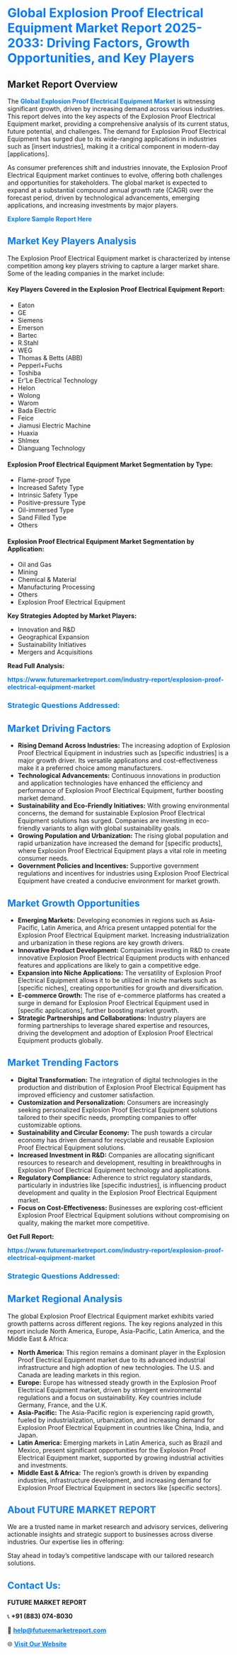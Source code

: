 <h1 style="color: #007BFF;">Global Explosion Proof Electrical Equipment Market Report 2025-2033: Driving Factors, Growth Opportunities, and Key Players</h1>

<section id="overview">
<h2>Market Report Overview</h2>
<p>The <a href="https://www.futuremarketreport.com/industry-report/explosion-proof-electrical-equipment-market" style="color: #007BFF; text-decoration: none;"><strong>Global Explosion Proof Electrical Equipment Market</strong></a> is witnessing significant growth, driven by increasing demand across various industries. This report delves into the key aspects of the Explosion Proof Electrical Equipment market, providing a comprehensive analysis of its current status, future potential, and challenges. The demand for Explosion Proof Electrical Equipment has surged due to its wide-ranging applications in industries such as [insert industries], making it a critical component in modern-day [applications].</p>
<p>As consumer preferences shift and industries innovate, the Explosion Proof Electrical Equipment market continues to evolve, offering both challenges and opportunities for stakeholders. The global market is expected to expand at a substantial compound annual growth rate (CAGR) over the forecast period, driven by technological advancements, emerging applications, and increasing investments by major players.</p>
</section>

<section id="overview">
<p><a href="https://www.futuremarketreport.com/request-sample/reportId=124616" style="color: #007BFF; text-decoration: none;"><strong>Explore Sample Report Here</strong></a></p>
</section>

<section id="key-players">
<h2 style="color: #007BFF;">Market Key Players Analysis</h2>
<p>The Explosion Proof Electrical Equipment market is characterized by intense competition among key players striving to capture a larger market share. Some of the leading companies in the market include:</p>
<h4>Key Players Covered in the Explosion Proof Electrical Equipment Report:</h4>
<ul><li>Eaton</li><li>GE</li><li>Siemens</li><li>Emerson</li><li>Bartec</li><li>R.Stahl</li><li>WEG</li><li>Thomas &amp; Betts (ABB)</li><li>Pepperl+Fuchs</li><li>Toshiba</li><li>Er&#039;Le Electrical Technology</li><li>Helon</li><li>Wolong</li><li>Warom</li><li>Bada Electric</li><li>Feice</li><li>Jiamusi Electric Machine</li><li>Huaxia</li><li>Shlmex</li><li>Dianguang Technology</li></ul>
<h4>Explosion Proof Electrical Equipment Market Segmentation by Type:</h4>
<ul><li>Flame-proof Type</li><li>Increased Safety Type</li><li>Intrinsic Safety Type</li><li>Positive-pressure Type</li><li>Oil-immersed Type</li><li>Sand Filled Type</li><li>Others</li></ul>

<h4>Explosion Proof Electrical Equipment Market Segmentation by Application:</h4>
<ul><li>Oil and Gas</li><li>Mining</li><li>Chemical &amp; Material</li><li>Manufacturing Processing</li><li>Others</li><li>Explosion Proof Electrical Equipment</li></ul>
<p><strong>Key Strategies Adopted by Market Players:</strong></p>
<ul>
<li>Innovation and R&D</li>
<li>Geographical Expansion</li>
<li>Sustainability Initiatives</li>
<li>Mergers and Acquisitions</li>
</ul>
</section>

<section>
<p><strong>Read Full Analysis: </strong></p><a href="https://www.futuremarketreport.com/industry-report/explosion-proof-electrical-equipment-market" style="color: #007BFF; text-decoration: none;"><strong>https://www.futuremarketreport.com/industry-report/explosion-proof-electrical-equipment-market</strong></a>
<h3 style="color: #007BFF;">Strategic Questions Addressed:</h3>
</section>

<section id="driving-factors">
<h2 style="color: #007BFF;">Market Driving Factors</h2>
<ul>
<li><strong>Rising Demand Across Industries:</strong> The increasing adoption of Explosion Proof Electrical Equipment in industries such as [specific industries] is a major growth driver. Its versatile applications and cost-effectiveness make it a preferred choice among manufacturers.</li>
<li><strong>Technological Advancements:</strong> Continuous innovations in production and application technologies have enhanced the efficiency and performance of Explosion Proof Electrical Equipment, further boosting market demand.</li>
<li><strong>Sustainability and Eco-Friendly Initiatives:</strong> With growing environmental concerns, the demand for sustainable Explosion Proof Electrical Equipment solutions has surged. Companies are investing in eco-friendly variants to align with global sustainability goals.</li>
<li><strong>Growing Population and Urbanization:</strong> The rising global population and rapid urbanization have increased the demand for [specific products], where Explosion Proof Electrical Equipment plays a vital role in meeting consumer needs.</li>
<li><strong>Government Policies and Incentives:</strong> Supportive government regulations and incentives for industries using Explosion Proof Electrical Equipment have created a conducive environment for market growth.</li>
</ul>
</section>

<section id="growth-opportunities">
<h2 style="color: #007BFF;">Market Growth Opportunities</h2>
<ul>
<li><strong>Emerging Markets:</strong> Developing economies in regions such as Asia-Pacific, Latin America, and Africa present untapped potential for the Explosion Proof Electrical Equipment market. Increasing industrialization and urbanization in these regions are key growth drivers.</li>
<li><strong>Innovative Product Development:</strong> Companies investing in R&D to create innovative Explosion Proof Electrical Equipment products with enhanced features and applications are likely to gain a competitive edge.</li>
<li><strong>Expansion into Niche Applications:</strong> The versatility of Explosion Proof Electrical Equipment allows it to be utilized in niche markets such as [specific niches], creating opportunities for growth and diversification.</li>
<li><strong>E-commerce Growth:</strong> The rise of e-commerce platforms has created a surge in demand for Explosion Proof Electrical Equipment used in [specific applications], further boosting market growth.</li>
<li><strong>Strategic Partnerships and Collaborations:</strong> Industry players are forming partnerships to leverage shared expertise and resources, driving the development and adoption of Explosion Proof Electrical Equipment products globally.</li>
</ul>
</section>

<section id="trending-factors">
<h2 style="color: #007BFF;">Market Trending Factors</h2>
<ul>
<li><strong>Digital Transformation:</strong> The integration of digital technologies in the production and distribution of Explosion Proof Electrical Equipment has improved efficiency and customer satisfaction.</li>
<li><strong>Customization and Personalization:</strong> Consumers are increasingly seeking personalized Explosion Proof Electrical Equipment solutions tailored to their specific needs, prompting companies to offer customizable options.</li>
<li><strong>Sustainability and Circular Economy:</strong> The push towards a circular economy has driven demand for recyclable and reusable Explosion Proof Electrical Equipment solutions.</li>
<li><strong>Increased Investment in R&D:</strong> Companies are allocating significant resources to research and development, resulting in breakthroughs in Explosion Proof Electrical Equipment technology and applications.</li>
<li><strong>Regulatory Compliance:</strong> Adherence to strict regulatory standards, particularly in industries like [specific industries], is influencing product development and quality in the Explosion Proof Electrical Equipment market.</li>
<li><strong>Focus on Cost-Effectiveness:</strong> Businesses are exploring cost-efficient Explosion Proof Electrical Equipment solutions without compromising on quality, making the market more competitive.</li>
</ul>
</section>

<section>
<p><strong>Get Full Report: </strong></p><a href="https://www.futuremarketreport.com/industry-report/explosion-proof-electrical-equipment-market" style="color: #007BFF; text-decoration: none;"><strong>https://www.futuremarketreport.com/industry-report/explosion-proof-electrical-equipment-market</strong></a>
<h3 style="color: #007BFF;">Strategic Questions Addressed:</h3>
</section>


<section id="regional-analysis">
<h2 style="color: #007BFF;">Market Regional Analysis</h2>
<p>The global Explosion Proof Electrical Equipment market exhibits varied growth patterns across different regions. The key regions analyzed in this report include North America, Europe, Asia-Pacific, Latin America, and the Middle East & Africa:</p>
<ul>
<li><strong>North America:</strong> This region remains a dominant player in the Explosion Proof Electrical Equipment market due to its advanced industrial infrastructure and high adoption of new technologies. The U.S. and Canada are leading markets in this region.</li>
<li><strong>Europe:</strong> Europe has witnessed steady growth in the Explosion Proof Electrical Equipment market, driven by stringent environmental regulations and a focus on sustainability. Key countries include Germany, France, and the U.K.</li>
<li><strong>Asia-Pacific:</strong> The Asia-Pacific region is experiencing rapid growth, fueled by industrialization, urbanization, and increasing demand for Explosion Proof Electrical Equipment in countries like China, India, and Japan.</li>
<li><strong>Latin America:</strong> Emerging markets in Latin America, such as Brazil and Mexico, present significant opportunities for the Explosion Proof Electrical Equipment market, supported by growing industrial activities and investments.</li>
<li><strong>Middle East & Africa:</strong> The region’s growth is driven by expanding industries, infrastructure development, and increasing demand for Explosion Proof Electrical Equipment in sectors like [specific sectors].</li>
</ul>
</section>

<footer>
<h2 style="color: #007BFF;">About FUTURE MARKET REPORT</h2>
<p>We are a trusted name in market research and advisory services, delivering actionable insights and strategic support to businesses across diverse industries. Our expertise lies in offering:</p>

<p>Stay ahead in today’s competitive landscape with our tailored research solutions.</p>

<h2 style="color: #007BFF;">Contact Us:</h2>
<p><strong>FUTURE MARKET REPORT</strong></p>
<p>📞 <strong>+91 (883) 074-8030</strong></p>
<p>📧 <strong><a href="mailto:help@futuremarketreport.com" style="color: #007BFF;">help@futuremarketreport.com</a></strong></p>
<p>🌐 <strong><a href="https://www.futuremarketreport.com/" style="color: #007BFF;">Visit Our Website</a></strong></p>
</footer>